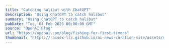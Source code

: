 ```yaml
---
title: "Catching halibut with ChatGPT"
description: "Using ChatGPT to catch halibut"
summary: "Using ChatGPT to catch halibut"
pubDate: "Tue, 04 Feb 2025 00:00:00 GMT"
source: "OpenAI Blog"
url: "https://openai.com/blog/fishing-for-first-timers"
thumbnail: "https://raisex-llc.github.io/ai-news-curation-site/assets/openai_logo.png"
---
```


